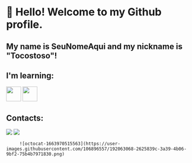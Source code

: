# 👋 Hello! Welcome to my Github profile.
## My name is SeuNomeAqui and my nickname is "Tocostoso"!

## I'm learning:

<img src="https://cdn.jsdelivr.net/gh/devicons/devicon/icons/csharp/csharp-plain.svg" width="40" height="40"/> <img src="https://cdn.jsdelivr.net/gh/devicons/devicon/icons/html5/html5-original-wordmark.svg" width="40" height="40"/>

## Contacts:

<div>
<a href="https://instagram.com/ternes.carlos3" target="_blank"><img src="https://img.shields.io/badge/-Instagram-%23E4405F?style=for-the-badge&logo=instagram&logoColor=white" target="_blank"></a>
<a href = "mailto:caduternes2@gmail.com"><img src="https://img.shields.io/badge/Gmail-D14836?style=for-the-badge&logo=gmail&logoColor=white" target="_blank"></a>
</div>


         ![octocat-1663970515563](https://user-images.githubusercontent.com/106896557/192063068-2625839c-3a39-4b06-9bf2-75b4b7971830.png)          
